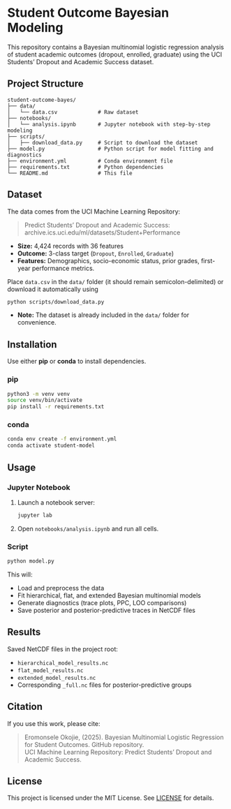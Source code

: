 # Student Outcome Bayesian Modeling

This repository contains a Bayesian multinomial logistic regression analysis of student academic outcomes (dropout, enrolled, graduate) using the UCI Students’ Dropout and Academic Success dataset.

## Project Structure
```
student-outcome-bayes/
├── data/
│   └── data.csv             # Raw dataset
├── notebooks/
│   └── analysis.ipynb       # Jupyter notebook with step-by-step modeling
├── scripts/
│   ├── download_data.py     # Script to download the dataset
├── model.py                 # Python script for model fitting and diagnostics
├── environment.yml          # Conda environment file
├── requirements.txt         # Python dependencies
└── README.md                # This file
```

## Dataset
The data comes from the UCI Machine Learning Repository:

> Predict Students’ Dropout and Academic Success: archive.ics.uci.edu/ml/datasets/Student+Performance

- **Size:** 4,424 records with 36 features
- **Outcome:** 3-class target (`Dropout`, `Enrolled`, `Graduate`)
- **Features:** Demographics, socio-economic status, prior grades, first-year performance metrics.

Place `data.csv` in the `data/` folder (it should remain semicolon-delimited) or download it automatically using 
```bash
python scripts/download_data.py
```
- **Note:** The dataset is already included in the `data/` folder for convenience.

## Installation

Use either **pip** or **conda** to install dependencies.

### pip

```bash
python3 -m venv venv
source venv/bin/activate
pip install -r requirements.txt
```

### conda

```bash
conda env create -f environment.yml
conda activate student-model
```

## Usage

### Jupyter Notebook

1. Launch a notebook server:
   ```bash
   jupyter lab
   ```
2. Open `notebooks/analysis.ipynb` and run all cells.

### Script

```bash
python model.py
```

This will:
- Load and preprocess the data
- Fit hierarchical, flat, and extended Bayesian multinomial models
- Generate diagnostics (trace plots, PPC, LOO comparisons)
- Save posterior and posterior-predictive traces in NetCDF files


## Results
Saved NetCDF files in the project root:
- `hierarchical_model_results.nc`
- `flat_model_results.nc`
- `extended_model_results.nc`
- Corresponding `_full.nc` files for posterior-predictive groups

## Citation

If you use this work, please cite:

> Eromonsele Okojie, (2025). Bayesian Multinomial Logistic Regression for Student Outcomes. GitHub repository.  
> UCI Machine Learning Repository: Predict Students’ Dropout and Academic Success.

## License

This project is licensed under the MIT License. See [LICENSE](LICENSE) for details.

